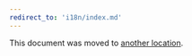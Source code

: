 ```yaml
---
redirect_to: 'i18n/index.md'
---
```


This document was moved to [another location](i18n/index.md).

<!-- This redirect file can be deleted February 1, 2021, or later. -->
<!-- Before deletion, see: https://docs.gitlab.com/ee/development/documentation/#move-or-rename-a-page -->
